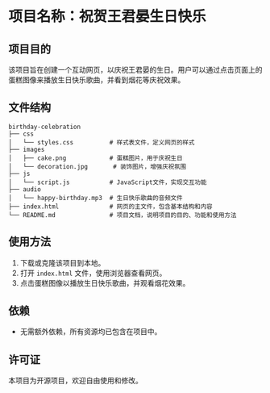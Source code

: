 # 项目名称：祝贺王君晏生日快乐

## 项目目的
该项目旨在创建一个互动网页，以庆祝王君晏的生日。用户可以通过点击页面上的蛋糕图像来播放生日快乐歌曲，并看到烟花等庆祝效果。

## 文件结构
```
birthday-celebration
├── css
│   └── styles.css          # 样式表文件，定义网页的样式
├── images
│   ├── cake.png            # 蛋糕图片，用于庆祝生日
│   └── decoration.jpg       # 装饰图片，增强庆祝氛围
├── js
│   └── script.js           # JavaScript文件，实现交互功能
├── audio
│   └── happy-birthday.mp3  # 生日快乐歌曲的音频文件
├── index.html              # 网页的主文件，包含基本结构和内容
└── README.md               # 项目文档，说明项目的目的、功能和使用方法
```

## 使用方法
1. 下载或克隆该项目到本地。
2. 打开 `index.html` 文件，使用浏览器查看网页。
3. 点击蛋糕图像以播放生日快乐歌曲，并观看烟花效果。

## 依赖
- 无需额外依赖，所有资源均已包含在项目中。

## 许可证
本项目为开源项目，欢迎自由使用和修改。